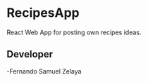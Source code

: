 # RecipesApp
React Web App for posting own recipes ideas.

## Developer
-Fernando Samuel Zelaya






